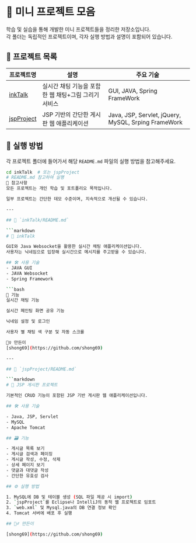 # 🎯 미니 프로젝트 모음

학습 및 실습을 통해 개발한 미니 프로젝트들을 정리한 저장소입니다.  
각 폴더는 독립적인 프로젝트이며, 각자 실행 방법과 설명이 포함되어 있습니다.

## 📁 프로젝트 목록

| 프로젝트명 | 설명 | 주요 기술 |
|------------|------|-----------|
| [inkTalk](./inkTalk) | 실시간 채팅 기능을 포함한 웹 채팅+그림 그리기 서비스 | GUI, JAVA, Spring FrameWork |
| [jspProject](./jspProject) | JSP 기반의 간단한 게시판 웹 애플리케이션 | Java, JSP, Servlet, jQuery, MySQL, Srping FrameWork |

## 🔧 실행 방법

각 프로젝트 폴더에 들어가서 해당 `README.md` 파일의 실행 방법을 참고해주세요.

```bash
cd inkTalk  # 또는 jspProject
# README.md 참고하여 실행
📌 참고사항
모든 프로젝트는 개인 학습 및 포트폴리오 목적입니다.

일부 프로젝트는 간단한 데모 수준이며, 지속적으로 개선될 수 있습니다.

---

## 📄 `inkTalk/README.md`

```markdown
# 💬 inkTalk

GUI와 Java Websocket을 활용한 실시간 채팅 애플리케이션입니다.  
사용자는 닉네임으로 입장해 실시간으로 메시지를 주고받을 수 있습니다.

## 🛠️ 사용 기술
- JAVA GUI
- JAVA Websocket
- Spring Framework

```bash
📌 기능
실시간 채팅 기능

실시간 페인팅 화면 공유 기능

닉네임 설정 및 로그인

사용자 별 채팅 색 구분 및 자동 스크롤

🙋‍♀️ 만든이
[shong69](https://github.com/shong69)

---

## 📄 `jspProject/README.md`

```markdown
# 📘 JSP 게시판 프로젝트

기본적인 CRUD 기능이 포함된 JSP 기반 게시판 웹 애플리케이션입니다.

## 🛠️ 사용 기술

- Java, JSP, Servlet
- MySQL
- Apache Tomcat

## 🗃️ 기능

- 게시글 목록 보기
- 게시글 검색과 페이징
- 게시글 작성, 수정, 삭제
- 상세 페이지 보기
- 댓글과 대댓글 작성
- 간단한 유효성 검사

## ⚙️ 실행 방법

1. MySQL에 DB 및 테이블 생성 (SQL 파일 제공 시 import)
2. `jspProject`를 Eclipse나 IntelliJ의 동적 웹 프로젝트로 임포트
3. `web.xml` 및 Mysql.java의 DB 연결 정보 확인
4. Tomcat 서버에 배포 후 실행

## 🙋‍♂️ 만든이

[shong69](https://github.com/shong69)
